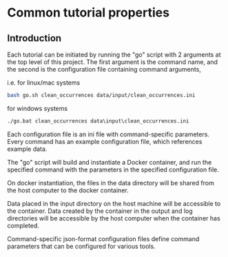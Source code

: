 # Common tutorial properties

## Introduction

Each tutorial can be initiated by running the "go" script with 2 arguments at the top level of this project.
The first argument is the command name, and the second is the configuration file containing command arguments, 

i.e. for linux/mac systems

```zsh
bash go.sh clean_occurrences data/input/clean_occurrences.ini
```

for windows systems

```cmd
./go.bat clean_occurrences data\input\clean_occurrences.ini
```

Each configuration file is an ini file with command-specific parameters.  Every command has an example configuration 
file, which references example data.

The "go" script will build and instantiate a Docker container, and run the specified command with the parameters in 
the specified configuration file.

On docker instantiation, the files in the data directory will be shared from the host computer to the docker container.  

Data placed in the input directory on the host machine will be accessible to the container.  Data created by the 
container in the output and log directories will be accessible by the host computer when the container has completed.

Command-specific json-format configuration files define command parameters that can be configured for various tools.
